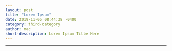 ```yaml
---
layout: post
title: "Lorem Ipsum"
date: 2019-11-05 08:44:38 -0400
category: third-category
author: mac
short-description: Lorem Ipsum Title Here
---
```


-----




